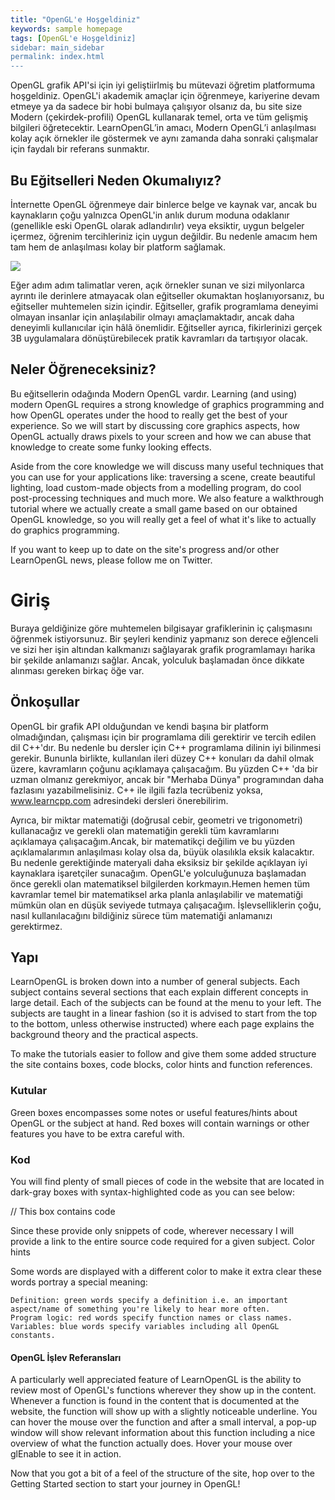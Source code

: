```yaml
---
title: "OpenGL'e Hoşgeldiniz"
keywords: sample homepage
tags: [OpenGL'e Hoşgeldiniz]
sidebar: main_sidebar
permalink: index.html
---
```

OpenGL grafik API'si için iyi geliştiirlmiş bu mütevazi öğretim platformuma hoşgeldiniz. OpenGL'i akademik amaçlar için öğrenmeye, kariyerine devam etmeye ya da sadece bir hobi bulmaya çalışıyor olsanız da, bu site size Modern (çekirdek-profili) OpenGL kullanarak temel, orta ve tüm gelişmiş bilgileri öğretecektir. LearnOpenGL’in amacı, Modern OpenGL’i anlaşılması kolay  açık örnekler ile göstermek ve aynı zamanda daha sonraki çalışmalar için faydalı bir referans sunmaktır.

## Bu Eğitselleri Neden Okumalıyız?

İnternette OpenGL öğrenmeye dair binlerce belge ve kaynak var, ancak bu kaynakların çoğu yalnızca OpenGL'in anlık durum moduna odaklanır (genellikle eski OpenGL olarak adlandırılır) veya eksiktir, uygun belgeler içermez, öğrenim tercihleriniz için uygun değildir. Bu nedenle amacım hem tam hem de anlaşılması kolay bir platform sağlamak.

<img src="https://learnopengl.com/img/index_image2.png">

Eğer adım adım talimatlar veren, açık örnekler sunan ve sizi milyonlarca ayrıntı ile derinlere atmayacak olan eğitseller okumaktan hoşlanıyorsanız, bu eğitseller muhtemelen sizin içindir. Eğitseller, grafik programlama deneyimi olmayan insanlar için anlaşılabilir olmayı amaçlamaktadır, ancak daha deneyimli kullanıcılar için hâlâ önemlidir. Eğitseller ayrıca, fikirlerinizi gerçek 3B uygulamalara dönüştürebilecek pratik kavramları da tartışıyor olacak.


## Neler Öğreneceksiniz?

Bu eğitsellerin odağında Modern OpenGL vardır. Learning (and using) modern OpenGL requires a strong knowledge of graphics programming and how OpenGL operates under the hood to really get the best of your experience. So we will start by discussing core graphics aspects, how OpenGL actually draws pixels to your screen and how we can abuse that knowledge to create some funky looking effects.

Aside from the core knowledge we will discuss many useful techniques that you can use for your applications like: traversing a scene, create beautiful lighting, load custom-made objects from a modelling program, do cool post-processing techniques and much more. We also feature a walkthrough tutorial where we actually create a small game based on our obtained OpenGL knowledge, so you will really get a feel of what it's like to actually do graphics programming.

If you want to keep up to date on the site's progress and/or other LearnOpenGL news, please follow me on Twitter.


# Giriş

Buraya geldiğinize göre muhtemelen bilgisayar grafiklerinin iç çalışmasını öğrenmek istiyorsunuz. Bir şeyleri kendiniz yapmanız son derece eğlenceli ve sizi her işin altından kalkmanızı sağlayarak grafik programlamayı harika bir şekilde anlamanızı sağlar. Ancak, yolculuk başlamadan önce dikkate alınması gereken birkaç öğe var.

## Önkoşullar

OpenGL bir grafik API olduğundan ve kendi başına bir platform olmadığından, çalışması için bir programlama dili gerektirir ve tercih edilen dil C++'dır. Bu nedenle bu dersler için C++ programlama dilinin iyi bilinmesi gerekir. Bununla birlikte, kullanılan ileri düzey C++ konuları da dahil olmak üzere, kavramların çoğunu açıklamaya çalışacağım. Bu yüzden C++ 'da bir uzman olmanız gerekmiyor, ancak bir "Merhaba Dünya" programından daha fazlasını yazabilmelisiniz. C++ ile ilgili fazla tecrübeniz yoksa,  www.learncpp.com adresindeki dersleri önerebilirim.

Ayrıca, bir miktar matematiği (doğrusal cebir, geometri ve trigonometri) kullanacağız ve gerekli olan matematiğin gerekli tüm kavramlarını açıklamaya çalışacağım.Ancak, bir matematikçi değilim ve bu yüzden açıklamalarımın anlaşılması kolay olsa da, büyük olasılıkla eksik kalacaktır. Bu nedenle gerektiğinde materyali daha eksiksiz bir şekilde açıklayan iyi kaynaklara işaretçiler sunacağım. OpenGL'e yolculuğunuza başlamadan önce gerekli olan matematiksel bilgilerden korkmayın.Hemen hemen tüm kavramlar temel bir matematiksel arka planla anlaşılabilir ve matematiği mümkün olan en düşük seviyede tutmaya çalışacağım. İşlevselliklerin çoğu, nasıl kullanılacağını bildiğiniz sürece tüm matematiği anlamanızı gerektirmez.

## Yapı

LearnOpenGL is broken down into a number of general subjects. Each subject contains several sections that each explain different concepts in large detail. Each of the subjects can be found at the menu to your left. The subjects are taught in a linear fashion (so it is advised to start from the top to the bottom, unless otherwise instructed) where each page explains the background theory and the practical aspects.

To make the tutorials easier to follow and give them some added structure the site contains boxes, code blocks, color hints and function references.

### Kutular
Green boxes encompasses some notes or useful features/hints about OpenGL or the subject at hand.
Red boxes will contain warnings or other features you have to be extra careful with.

### Kod

You will find plenty of small pieces of code in the website that are located in dark-gray boxes with syntax-highlighted code as you can see below:


// This box contains code    

Since these provide only snippets of code, wherever necessary I will provide a link to the entire source code required for a given subject.
Color hints

Some words are displayed with a different color to make it extra clear these words portray a special meaning:

    Definition: green words specify a definition i.e. an important aspect/name of something you're likely to hear more often.
    Program logic: red words specify function names or class names.
    Variables: blue words specify variables including all OpenGL constants.

#### OpenGL İşlev Referansları

A particularly well appreciated feature of LearnOpenGL is the ability to review most of OpenGL's functions wherever they show up in the content. Whenever a function is found in the content that is documented at the website, the function will show up with a slightly noticeable underline. You can hover the mouse over the function and after a small interval, a pop-up window will show relevant information about this function including a nice overview of what the function actually does. Hover your mouse over glEnable to see it in action.

Now that you got a bit of a feel of the structure of the site, hop over to the Getting Started section to start your journey in OpenGL!





